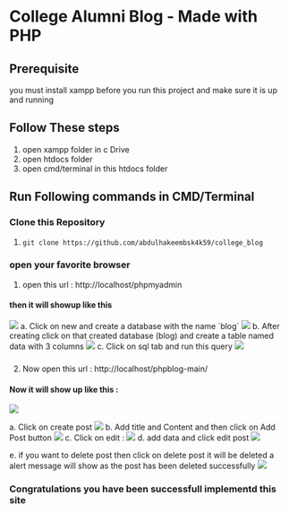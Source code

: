#  College Alumni Blog - Made with PHP

## Prerequisite
you must install xampp before you run this project
and make sure it is up and running 


## Follow These steps
1. open xampp folder in c Drive 
2. open htdocs folder 
3. open cmd/terminal in this htdocs folder

## Run Following commands in CMD/Terminal
### Clone this Repository
1. `git clone https://github.com/abdulhakeembsk4k59/college_blog`

### open your favorite browser
1. open this url : http://localhost/phpmyadmin

#### then it will showup like this 
 <img src="https://i.ibb.co/S3yRxKP/image.png"/>
a. Click on new and create a database with the name `blog`
 <img src="https://i.ibb.co/CbB8n6k/image.png"/>
b. After creating click on that created database (blog) and create a table named data with 3 columns
 <img src="https://i.ibb.co/Mydt2r7/image.png"/>
c. Click on sql tab and run this query
 <img src="https://i.ibb.co/JpkLvJc/image.png"/>

###
2. Now open this url : http://localhost/phpblog-main/
#### Now it will show up like this :
<img src="https://i.ibb.co/N19TBZf/image.png">

a. Click on create post
<img src="https://i.ibb.co/H4yQMVb/image.png">
b. Add title and Content and then click on Add Post button
<img src="https://i.ibb.co/xhWL2Pv/image.png">
c. Click on edit : 
<img src="https://i.ibb.co/7QsmW2H/image.png">
d. add data and click edit post 
<img src="https://i.ibb.co/sbdThPY/image.png">

e. if you want to delete post then click on delete post it will be deleted a alert message will show as the post has been deleted successfully
<img src="https://i.ibb.co/2WYMrf7/image.png">


### Congratulations you have been successfull implementd this site






